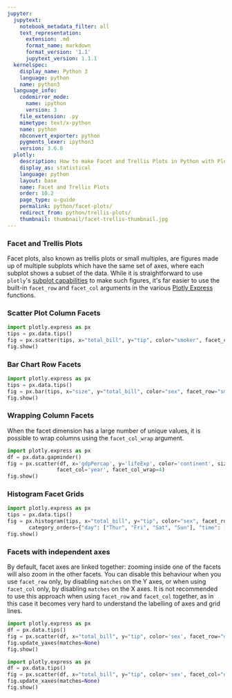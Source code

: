 ```yaml
---
jupyter:
  jupytext:
    notebook_metadata_filter: all
    text_representation:
      extension: .md
      format_name: markdown
      format_version: '1.1'
      jupytext_version: 1.1.1
  kernelspec:
    display_name: Python 3
    language: python
    name: python3
  language_info:
    codemirror_mode:
      name: ipython
      version: 3
    file_extension: .py
    mimetype: text/x-python
    name: python
    nbconvert_exporter: python
    pygments_lexer: ipython3
    version: 3.6.8
  plotly:
    description: How to make Facet and Trellis Plots in Python with Plotly.
    display_as: statistical
    language: python
    layout: base
    name: Facet and Trellis Plots
    order: 10.2
    page_type: u-guide
    permalink: python/facet-plots/
    redirect_from: python/trellis-plots/
    thumbnail: thumbnail/facet-trellis-thumbnail.jpg
---
```



### Facet and Trellis Plots

Facet plots, also known as trellis plots or small multiples, are figures made up of multiple subplots which have the same set of axes, where each subplot shows a subset of the data. While it is straightforward to use `plotly`'s
[subplot capabilities](/python/subplots/) to make such figures, it's far easier to use the built-in `facet_row` and `facet_col` arguments in the various [Plotly Express](/python/plotly-express/) functions.

### Scatter Plot Column Facets

```python
import plotly.express as px
tips = px.data.tips()
fig = px.scatter(tips, x="total_bill", y="tip", color="smoker", facet_col="sex")
fig.show()
```

### Bar Chart Row Facets

```python
import plotly.express as px
tips = px.data.tips()
fig = px.bar(tips, x="size", y="total_bill", color="sex", facet_row="smoker")
fig.show()
```

### Wrapping Column Facets

When the facet dimension has a large number of unique values, it is possible to wrap columns using the `facet_col_wrap` argument. 

```python
import plotly.express as px
df = px.data.gapminder()
fig = px.scatter(df, x='gdpPercap', y='lifeExp', color='continent', size='pop',
                facet_col='year', facet_col_wrap=4)
fig.show()
```

### Histogram Facet Grids

```python
import plotly.express as px
tips = px.data.tips()
fig = px.histogram(tips, x="total_bill", y="tip", color="sex", facet_row="time", facet_col="day",
       category_orders={"day": ["Thur", "Fri", "Sat", "Sun"], "time": ["Lunch", "Dinner"]})
fig.show()
```

### Facets with independent axes

By default, facet axes are linked together: zooming inside one of the facets will also zoom in the other facets. You can disable this behaviour when you use `facet_row` only, by disabling `matches` on the Y axes, or when using `facet_col` only, by disabling `matches` on the X axes. It is not recommended to use this approach when using `facet_row` and `facet_col` together, as in this case it becomes very hard to understand the labelling of axes and grid lines. 

```python
import plotly.express as px
df = px.data.tips()
fig = px.scatter(df, x="total_bill", y="tip", color='sex', facet_row="day")
fig.update_yaxes(matches=None)
fig.show()
```

```python
import plotly.express as px
df = px.data.tips()
fig = px.scatter(df, x="total_bill", y="tip", color='sex', facet_col="day")
fig.update_xaxes(matches=None)
fig.show()
```

```python

```
